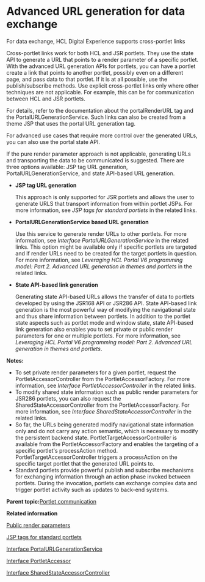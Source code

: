 # Advanced URL generation for data exchange 

For data exchange, HCL Digital Experience supports cross-portlet links

Cross-portlet links work for both HCL and JSR portlets. They use the state API to generate a URL that points to a render parameter of a specific portlet. With the advanced URL generation APIs for portlets, you can have a portlet create a link that points to another portlet, possibly even on a different page, and pass data to that portlet. If it is at all possible, use the publish/subscribe methods. Use explicit cross-portlet links only where other techniques are not applicable. For example, this can be for communication between HCL and JSR portlets.

For details, refer to the documentation about the portalRenderURL tag and the PortalURLGenerationService. Such links can also be created from a theme JSP that uses the portal URL generation tag.

For advanced use cases that require more control over the generated URLs, you can also use the portal state API.

If the pure render parameter approach is not applicable, generating URLs and transporting the data to be communicated is suggested. There are three options available: JSP tag URL generation, PortalURLGenerationService, and state API-based URL generation.

-   **JSP tag URL generation**

    This approach is only supported for JSR portlets and allows the user to generate URLS that transport information from within portlet JSPs. For more information, see *JSP tags for standard portlets* in the related links.

-   **PortalURLGenerationService based URL generation**

    Use this service to generate render URLs to other portlets. For more information, see *Interface PortalURLGenerationService* in the related links. This option might be available only if specific portlets are targeted and if render URLs need to be created for the target portlets in question. For more information, see *Leveraging HCL Portal V6 programming model: Part 2. Advanced URL generation in themes and portlets* in the related links.

-   **State API-based link generation**

    Generating state API-based URLs allows the transfer of data to portlets developed by using the JSR168 API or JSR286 API. State API-based link generation is the most powerful way of modifying the navigational state and thus share information between portlets. In addition to the portlet state aspects such as portlet mode and window state, state API-based link generation also enables you to set private or public render parameters for one or multiple portlets. For more information, see *Leveraging HCL Portal V6 programming model: Part 2. Advanced URL generation in themes and portlets*.


**Notes:**

-   To set private render parameters for a given portlet, request the PortletAccessorController from the PortletAccessorFactory. For more information, see *Interface PortletAccessorController* in the related links.
-   To modify shared state information such as public render parameters for JSR286 portlets, you can also request the SharedStateAccessorController from the PortletAccessorFactory. For more information, see *Interface SharedStateAccessorController* in the related links.
-   So far, the URLs being generated modify navigational state information only and do not carry any action semantic, which is necessary to modify the persistent backend state. PortletTargetAccessorController is available from the PortletAccessorFactory and enables the targeting of a specific portlet's processAction method. PortletTargetAccessorController triggers a processAction on the specific target portlet that the generated URL points to.
-   Standard portlets provide powerful publish and subscribe mechanisms for exchanging information through an action phase invoked between portlets. During the invocation, portlets can exchange complex data and trigger portlet activity such as updates to back-end systems.

**Parent topic:**[Portlet communication ](../dev-portlet/pltcom_ptlt_com.md)

**Related information**  


[Public render parameters ](../dev-portlet/pltcom_pubrndrprm.md)

[JSP tags for standard portlets](../dev-portlet/jsrjsp.md)

[Interface PortalURLGenerationService](https://help.hcltechsw.com/digital-experience/8.5/dev/javadoc/vrm/850/api_docs/com/ibm/portal/portlet/service/url/PortalURLGenerationService.html)

[Interface PortletAccessor](https://help.hcltechsw.com/digital-experience/8.5/dev/javadoc/vrm/850/spi_docs/com/ibm/portal/state/accessors/portlet/PortletAccessor.html)

[Interface SharedStateAccessorController](https://help.hcltechsw.com/digital-experience/8.5/dev/javadoc/vrm/850/spi_docs/com/ibm/portal/state/accessors/portlet/SharedStateAccessorController.html)

